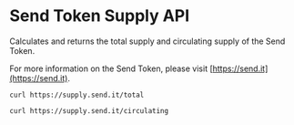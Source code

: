 
# Send Token Supply API

Calculates and returns the total supply and circulating supply of the Send Token.

For more information on the Send Token, please visit [https://send.it](https://send.it).

```shell
curl https://supply.send.it/total

curl https://supply.send.it/circulating
```
